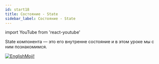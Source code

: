 ```yaml
---
id: start18
title: Состояние - State
sidebar_label: Состояние - State
---
```


import YouTube from 'react-youtube'

State компонента — это его внутренне состояние и в этом уроке мы с ним познакомимся.

<YouTube videoId='4sRGK632S5I' />

[![EnglishMoji!](/img/logo/NeuroCoder.png)](https://vk.com/neurocoder)
